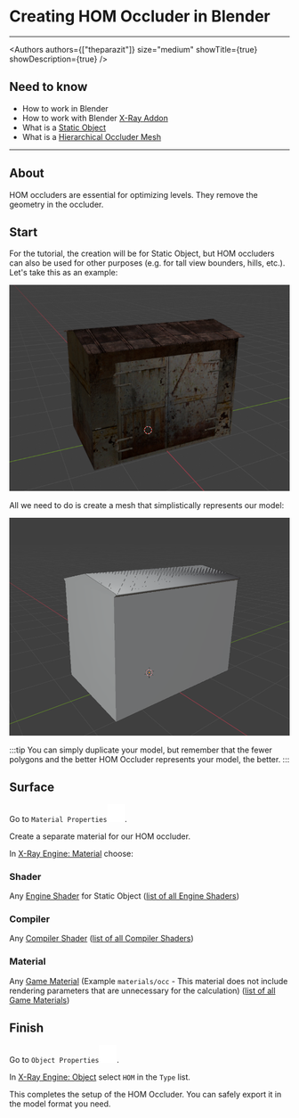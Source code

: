 # Creating HOM Occluder in Blender

___

<Authors
  authors={["theparazit"]}
  size="medium"
  showTitle={true}
  showDescription={true}
/>

## Need to know

- How to work in Blender
- How to work with Blender [X-Ray Addon](../../modding-tools/blender/blender-x-ray-addon-summary.md)
- What is a [Static Object](../../glossary/glossary.html#static-object)
- What is a [Hierarchical Occluder Mesh](../../glossary/glossary.html#hierarchical-occluder-mesh)

___

## About

HOM occluders are essential for optimizing levels. They remove the geometry in the occluder.

## Start

For the tutorial, the creation will be for Static Object, but HOM occluders can also be used for other purposes (e.g. for tall view bounders, hills, etc.). Let's take this as an example:

![Model Example centered](assets/images/creating-hom-occluder-in-blender-my-model.png)

All we need to do is create a mesh that simplistically represents our model:

![Model Result centered](assets/images/creating-hom-occluder-in-blender-result.png)

:::tip
You can simply duplicate your model, but remember that the fewer polygons and the better HOM Occluder represents your model, the better.
:::

## Surface

Go to `Material Properties`![Material Properties svg-icon](../../../static/icons/blender/material.svg).

Create a separate material for our HOM occluder.

In [X-Ray Engine: Material](../../modding-tools/blender/addon-panels/panel-material.md) choose:

### Shader

Any [Engine Shader](../../glossary/glossary.html#engine-shader) for Static Object ([list of all Engine Shaders](../../reference/shaders/shaders-list/engine-shaders-list.md))

### Compiler

Any [Compiler Shader](../../glossary/glossary.html#compiler-shader) ([list of all Compiler Shaders](../../reference/shaders/shaders-list/compiler-shaders-list.md))

### Material

Any [Game Material](../../glossary/glossary.html#game-material) (Example `materials/occ` - This material does not include rendering parameters that are unnecessary for the calculation) ([list of all Game Materials](../../reference/materials/materials-list.md))

## Finish

Go to `Object Properties`![Object Properties svg-icon](../../../static/icons/blender/object-data.svg).

In [X-Ray Engine: Object](../../modding-tools/blender/addon-panels/panel-object.md) select `HOM` in the `Type` list.

This completes the setup of the HOM Occluder. You can safely export it in the model format you need.
